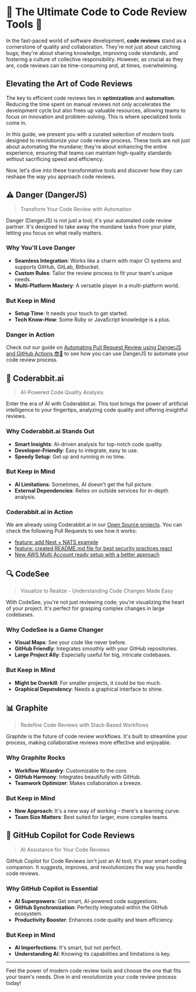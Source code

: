# 🌟 The Ultimate Code to Code Review Tools 🚀

In the fast-paced world of software development, **code reviews** stand as a cornerstone of quality and collaboration. They're not just about catching bugs; they're about sharing knowledge, improving code standards, and fostering a culture of collective responsibility. However, as crucial as they are, code reviews can be time-consuming and, at times, overwhelming.

## Elevating the Art of Code Reviews

The key to efficient code reviews lies in **optimization** and **automation**. Reducing the time spent on manual reviews not only accelerates the development cycle but also frees up valuable resources, allowing teams to focus on innovation and problem-solving. This is where specialized tools come in.

In this guide, we present you with a curated selection of modern tools designed to revolutionize your code review process. These tools are not just about automating the mundane; they're about enhancing the entire experience, ensuring that teams can maintain high-quality standards without sacrificing speed and efficiency.

Now, let's dive into these transformative tools and discover how they can reshape the way you approach code reviews.

## ⚠️ Danger (DangerJS)

> Transform Your Code Review with Automation

Danger (DangerJS) is not just a tool; it's your automated code review partner. It's designed to take away the mundane tasks from your plate, letting you focus on what really matters.

### Why You'll Love Danger

- **Seamless Integration**: Works like a charm with major CI systems and supports GitHub, GitLab, Bitbucket.
- **Custom Rules**: Tailor the review process to fit your team's unique needs.
- **Multi-Platform Mastery**: A versatile player in a multi-platform world.

### But Keep in Mind

- **Setup Time**: It needs your touch to get started.
- **Tech Know-How**: Some Ruby or JavaScript knowledge is a plus.

### Danger in Action

Check out our guide on [Automating Pull Request Review using DangerJS and GitHub Actions 😎🚀](https://github.com/nanlabs/devops-reference/tree/main/examples/github-actions-with-dangerjs) to see how you can use DangerJS to automate your code review process.

## 🐇 Coderabbit.ai

> AI-Powered Code Quality Analysis

Enter the era of AI with Coderabbit.ai. This tool brings the power of artificial intelligence to your fingertips, analyzing code quality and offering insightful reviews.

### Why Coderabbit.ai Stands Out

- **Smart Insights**: AI-driven analysis for top-notch code quality.
- **Developer-Friendly**: Easy to integrate, easy to use.
- **Speedy Setup**: Get up and running in no time.

### But Keep in Mind

- **AI Limitations**: Sometimes, AI doesn't get the full picture.
- **External Dependencies**: Relies on outside services for in-depth analysis.

### Coderabbit.ai in Action

We are already using Coderabbit.ai in our [Open Source projects](https://github.com/nanlabs). You can check the following Pull Requests to see how it works:

- [feature: add Nest + NATS example](https://github.com/nanlabs/backend-reference/pull/55)
- [feature: created README.md file for best security practices react](https://github.com/nanlabs/frontend-reference/pull/69)
- [New AWS Multi Account ready setup with a better approach](https://github.com/nanlabs/terraform-aws-starter/pull/22)

## 🔍 CodeSee

> Visualize to Realize - Understanding Code Changes Made Easy

With CodeSee, you're not just reviewing code; you're visualizing the heart of your project. It's perfect for grasping complex changes in large codebases.

### Why CodeSee is a Game Changer

- **Visual Maps**: See your code like never before.
- **GitHub Friendly**: Integrates smoothly with your GitHub repositories.
- **Large Project Ally**: Especially useful for big, intricate codebases.

### But Keep in Mind

- **Might be Overkill**: For smaller projects, it could be too much.
- **Graphical Dependency**: Needs a graphical interface to shine.

## 📊 Graphite

> Redefine Code Reviews with Stack-Based Workflows

Graphite is the future of code review workflows. It's built to streamline your process, making collaborative reviews more effective and enjoyable.

### Why Graphite Rocks

- **Workflow Wizardry**: Customizable to the core.
- **GitHub Harmony**: Integrates beautifully with GitHub.
- **Teamwork Optimizer**: Makes collaboration a breeze.

### But Keep in Mind

- **New Approach**: It's a new way of working – there's a learning curve.
- **Team Size Matters**: Best suited for larger, more complex teams.

## 🤖 GitHub Copilot for Code Reviews

> AI Assistance for Your Code Reviews

GitHub Copilot for Code Reviews isn't just an AI tool; it's your smart coding companion. It suggests, improves, and revolutionizes the way you handle code reviews.

### Why GitHub Copilot is Essential

- **AI Superpowers**: Get smart, AI-powered code suggestions.
- **GitHub Synchronization**: Perfectly integrated within the GitHub ecosystem.
- **Productivity Booster**: Enhances code quality and team efficiency.

### But Keep in Mind

- **AI Imperfections**: It's smart, but not perfect.
- **Understanding AI**: Knowing its capabilities and limitations is key.

---

Feel the power of modern code review tools and choose the one that fits your team's needs. Dive in and revolutionize your code review process today!
